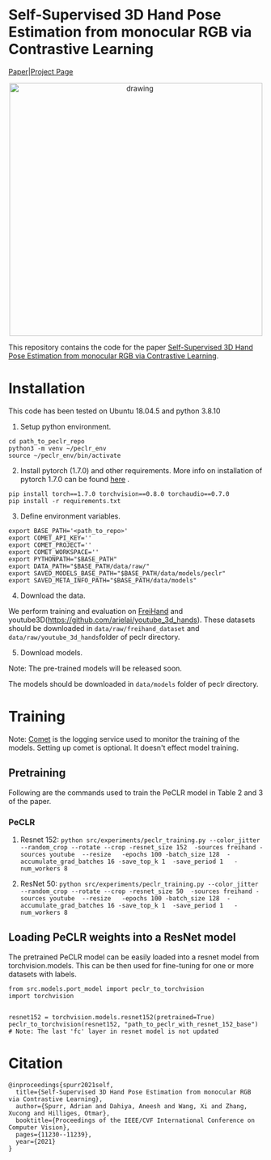 # Self-Supervised 3D Hand Pose Estimation from monocular RGB via Contrastive Learning
[Paper](https://arxiv.org/abs/2106.05953)|[Project Page](https://ait.ethz.ch/projects/2021/PeCLR/)

<p align="center">
<img src="teaser.png" alt="drawing" width="500"/>
</p>

This repository contains the code for the paper [Self-Supervised 3D Hand Pose Estimation from monocular RGB via Contrastive Learning](https://arxiv.org/abs/2106.05953).

# Installation
This code has been tested on Ubuntu 18.04.5 and python 3.8.10

1. Setup python environment.

```
cd path_to_peclr_repo
python3 -m venv ~/peclr_env
source ~/peclr_env/bin/activate
```

2.  Install pytorch (1.7.0) and other requirements. More info on installation of  pytorch 1.7.0 can be found [here](https://pytorch.org/get-started/previous-versions/) .
```
pip install torch==1.7.0 torchvision==0.8.0 torchaudio==0.7.0 
pip install -r requirements.txt
```


3.  Define environment variables.

```
export BASE_PATH='<path_to_repo>'
export COMET_API_KEY=''
export COMET_PROJECT=''
export COMET_WORKSPACE=''
export PYTHONPATH="$BASE_PATH"
export DATA_PATH="$BASE_PATH/data/raw/"
export SAVED_MODELS_BASE_PATH="$BASE_PATH/data/models/peclr"
export SAVED_META_INFO_PATH="$BASE_PATH/data/models" 
```

4. Download the data.

We perform training and evaluation on [FreiHand](https://lmb.informatik.uni-freiburg.de/projects/freihand/) and youtube3D(https://github.com/arielai/youtube_3d_hands). These datasets should be downloaded in ``data/raw/freihand_dataset`` and  ``data/raw/youtube_3d_hands``folder of peclr directory.

5. Download models.

Note: The pre-trained models will be released soon.

 The models should be downloaded in ``data/models`` folder of peclr directory.




# Training 

Note: [Comet](https://www.comet.ml/) is the logging service used to monitor the training of the models. Setting up comet is optional. It doesn't effect model training.

## Pretraining
Following are the commands used to train the  PeCLR model in Table 2 and 3 of the paper.

### PeCLR
1. Resnet 152:
``python src/experiments/peclr_training.py --color_jitter --random_crop --rotate --crop -resnet_size 152  -sources freihand -sources youtube  --resize   -epochs 100 -batch_size 128  -accumulate_grad_batches 16 -save_top_k 1  -save_period 1   -num_workers 8``

2. ResNet 50:
``python src/experiments/peclr_training.py --color_jitter --random_crop --rotate --crop -resnet_size 50  -sources freihand -sources youtube  --resize   -epochs 100 -batch_size 128  -accumulate_grad_batches 16 -save_top_k 1  -save_period 1   -num_workers 8``

## Loading PeCLR weights into a ResNet model

The pretrained PeCLR model can be easily loaded into a resnet model from torchvision.models. This can be then used for fine-tuning for one or more datasets with labels.
```
from src.models.port_model import peclr_to_torchvision
import torchvision


resnet152 = torchvision.models.resnet152(pretrained=True)
peclr_to_torchvision(resnet152, "path_to_peclr_with_resnet_152_base")
# Note: The last 'fc' layer in resnet model is not updated
```


# Citation
```
@inproceedings{spurr2021self,
  title={Self-Supervised 3D Hand Pose Estimation from monocular RGB via Contrastive Learning},
  author={Spurr, Adrian and Dahiya, Aneesh and Wang, Xi and Zhang, Xucong and Hilliges, Otmar},
  booktitle={Proceedings of the IEEE/CVF International Conference on Computer Vision},
  pages={11230--11239},
  year={2021}
}
```